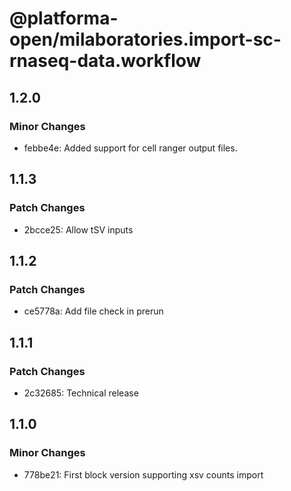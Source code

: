 # @platforma-open/milaboratories.import-sc-rnaseq-data.workflow

## 1.2.0

### Minor Changes

- febbe4e: Added support for cell ranger output files.

## 1.1.3

### Patch Changes

- 2bcce25: Allow tSV inputs

## 1.1.2

### Patch Changes

- ce5778a: Add file check in prerun

## 1.1.1

### Patch Changes

- 2c32685: Technical release

## 1.1.0

### Minor Changes

- 778be21: First block version supporting xsv counts import
